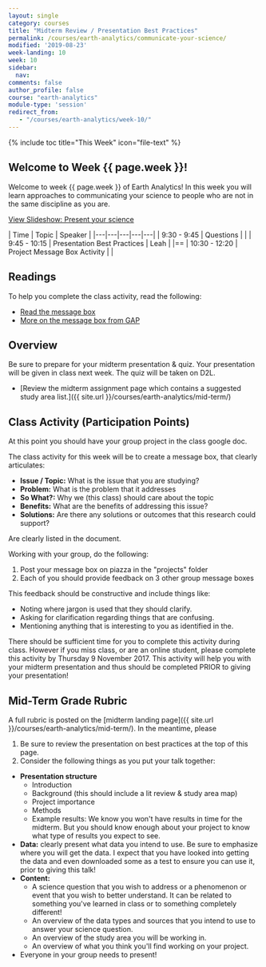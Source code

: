 ```yaml
---
layout: single
category: courses
title: "Midterm Review / Presentation Best Practices"
permalink: /courses/earth-analytics/communicate-your-science/
modified: '2019-08-23'
week-landing: 10
week: 10
sidebar:
  nav:
comments: false
author_profile: false
course: "earth-analytics"
module-type: 'session'
redirect_from:
   - "/courses/earth-analytics/week-10/"
---
```


{% include toc title="This Week" icon="file-text" %}

<div class="notice--info" markdown="1">

## <i class="fa fa-ship" aria-hidden="true"></i> Welcome to Week {{ page.week }}!

Welcome to week {{ page.week }} of Earth Analytics! In this week you will learn
approaches to communicating your science to people who are not in the same discipline
as you are.

<a class="btn .btn--x-large btn-info" href="{{ site.url }}/slide-shows/5-present-your-science-presentation/" target= "_blank"> <i class="fa fa-youtube-play" aria-hidden="true"></i>
View Slideshow: Present your science</a>

</div>

|  Time | Topic   | Speaker   |
|---|---|---|---|---|
| 9:30 - 9:45  | Questions |   |
| 9:45 - 10:15  | Presentation Best Practices | Leah |
|==
| 10:30 - 12:20  | Project Message Box Activity  |   |

## Readings

To help you complete the class activity, read the following:

* <a href = "https://docs.wixstatic.com/ugd/e58a91_26905f568b1f42b78ba712ac6bb9db65.pdf" target = "_blank">Read the message box </a>
* <a href = "http://gap2.eu/methodological-toolbox/the-message-box/" target = "_blank">More on the message box from GAP</a>


## Overview

Be sure to prepare for your midterm presentation & quiz.
Your presentation will be given in class next week. The quiz will be taken
on D2L.

* [Review the midterm assignment page which contains a suggested study area list.]({{ site.url }}/courses/earth-analytics/mid-term/)

<div class="notice--warning" markdown="1">

## Class Activity (Participation Points)

At this point you should have your group project in the class google doc.

The class activity for this week will be to create a message box, that clearly articulates:

* **Issue / Topic:** What is the issue that you are studying?
* **Problem:** What is the problem that it addresses
* **So What?:** Why we (this class) should care about the topic
* **Benefits:** What are the benefits of addressing this issue?
* **Solutions:** Are there any solutions or outcomes that this research could support?

Are clearly listed in the document.

Working with your group, do the following:

1. Post your message box on piazza in the "projects" folder
2. Each of you should provide feedback on 3 other group message boxes

This feedback should be constructive and include things like:

* Noting where jargon is used that they should clarify.
* Asking for clarification regarding things that are confusing.
* Mentioning anything that is interesting to you as identified in the.

There should be sufficient time for you to complete this activity during class. However
if you miss class, or are an online student, please complete this activity by
Thursday 9 November 2017. This activity will help you with your midterm presentation
and thus should be completed PRIOR to giving your presentation!

## Mid-Term Grade Rubric


A full rubric is posted on the [midterm landing page]({{ site.url }}/courses/earth-analytics/mid-term/). In the meantime, please

1. Be sure to review the presentation on best practices at the top of this page.
2. Consider the following things as you put your talk together:

* **Presentation structure**
  * Introduction
  * Background (this should include a lit review & study area map)
  * Project importance
  * Methods
  * Example results: We know you won't have results in time for the midterm. But you should know enough about your project to know what type of results you expect to see.
* **Data:** clearly present what data you intend to use. Be sure to emphasize where you will get the data. I expect that you have looked into getting the data and even downloaded some as a test to ensure you can use it, prior to giving this talk!
* **Content:**
  * A science question that you wish to address or a phenomenon or event that you wish to better understand. It can be related to something you've learned in class or to something completely different!
  * An overview of the data types and sources that you intend to use to answer your science question.
  * An overview of the study area you will be working in.
  * An overview of what you think you'll find working on your project.
* Everyone in your group needs to present!



<!--

This is the API assignment -- it's probably not that valuable
## <i class="fa fa-pencil-square-o" aria-hidden="true"></i> Homework Submission


### Complete the assignment below:

This week you will create an html formatted report! We will use html in case
you'd like to embed interactive leaflet maps in your final report. Do the following:

Create a new `R markdown `document. Name it: **lastName-firstInitial-week10.Rmd**
Within your `.Rmd` document, include the plots listed below. When you are done
with your report, use `knitr` to convert it to `html` format. Submit both the
`.Rmd` file and the `.html` file to D2L. Be sure to name your files
as instructed above!

#### Use knitr code chunk arguments

For this week's assignment, you can turn off warnings but please do not hide
your code. We want to see how your code up your plots and how you access the
data.

Include the following plots in your homework:

IMPORTANT!! for all plots be sure to:

* Add a title and label the x and y axes appropriately
* Adjust the colors of your plot to make it look nice

## Homework Part 1. Answer the following questions (33%)

1. What does API stand for and what is an API?
2. Why is programmatic access to data within our code useful?
3. List 2 characteristics of the `JSON` file format.

## Homework Part 2. Create the 2 plots below (66%)

#### Plot 1

Using the tools that we learned above, import the Princeton salary data below.

Plot the following:

Experience (x axis) vs. salary (y axis). Color your points by SEX and use facets
to add a facet for each of the three ranks. Your plot should look like the
one on the bottom of [this page]( {{ site.url }}/courses/earth-analytics/week-10/get-data-with-rcurl-r/#example-homework-plot).

<a href="http://data.princeton.edu/wws509/datasets/#salary" target="_blank">Learn more about the Princeton salary data</a>

As described on the website:

> These are the salary data used in Weisberg's book, consisting of observations on six variables for 52 tenure-track professors in a small college. The variables are:

* **sx** Sex, coded 1 for female and 0 for male
* **rk** Rank, coded
  * **1** for assistant professor,
  * **2** for associate professor, and
  * **3** for full professor
* **yr** Number of years in current rank
* **dg** Highest degree, coded 1 if doctorate, 0 if masters
* **yd** Number of years since highest degree was earned
* **sl** Academic year salary, in dollars.

**HINT:** these data have a header. You will have to look up the appropriate argument
to ensure that the data import properly using `read.table()`.

**HINT2:** You can add facets or individual plots for particular subsets of data (
in this case rank) using the `facet_wrap()` argument in a ggplot plot. For example
 `+ facet_wrap(~dg)` will create a ggplot plot with sub plots filtered by highest
 degree.)

#### Plot 2

Use the `read_secure_csv_file()` function to import the gapminder data following
 [this lesson]({{ site.url }}/courses/earth-analytics/week-10/access-gapminder-data-rcurl-r/)
Then create a plot using the `ggplot()` of two variables of interest. You can
pick any variables that you want to plot together but do not use variables that
we demonstrate in the online lessons!


#### Bonus plot - (1 point)

Following the class lessons, create an interactive map showing surface water
site locations using leaflet. The map popup should include the discharge value
for each site and the station type. IMPORTANT: there is a bug where leaflet
maps don't always render properly unless you specify the tile background that
it should use! If you get a map with a grey background, this may be why!

#### Additional bonus - (1 point)

You will get a second bonus point if you can make each marker unique based on
station type!

****

## Homework due: Wednesday April 12 2017 @ NOON.
Submit your report in both `.Rmd` and `.html` format to the D2l dropbox.

NOTE: ALL future assignments will be due BEFORE CLASS on Wednesday at NOON. Following
course policy we will not accept late assignments. Start early and submit your
assignment BEFORE NOON.
</div>


## Grade rubric

#### Questions (33.3%)

|  Full Credit | Partial Credit ~B | Partial Credit ~C | Partial Credit ~D | No Credit|
|---|---|---|---|---|
| What does API stand for and what is an API? |  |  | | |
| Why is programmatic access to data within our code useful? |  |  | | |
|===
| List 2 characteristics of the JSON file format. |  |  | | |

#### Plot 1 - Princeton data plot (33.3%)

|  Full Credit | Partial Credit ~B | Partial Credit ~C | Partial Credit ~D | No Credit|
|---|---|---|---|---|
| Data are plotted using the ggplot() function (not qplot!). |  |  | | |
| Data are read in using read.table() directly from the website (if you don't need to use getURL, that is ok. |  |  | | |
| Data are plotted: Experience (x axis) vs. salary (y axis).  |  |  | | |
| Data points are colored by sex.  |  |  | | |
| Ggplot facets are used to plot each subset by RANK.  |  |  | | |
| X and Y axis are labelled appropriately and the plot has a clear title.  |  |  | | |
|===
| Code is well documented and printed on the output html or pdf document.|  |  | | |

#### Plot 2 - Gapminder data plot using function (33.3%)

|  Full Credit | Partial Credit ~B | Partial Credit ~C | Partial Credit ~D | No Credit|
|---|---|---|---|---|
| Gapminder data are imported directly into R using the read_secure_csv_file() function. |  |  | | |
| Two variables are plotted (and they are not the variables used in the lessons). |  |  | | |
| X and Y axis are labelled appropriately  and the plot has a clear title.  |  |  | | |
|===
| Code is well documented and printed on the output html or pdf document.|  |  | | |

-->
